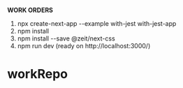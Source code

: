 **WORK ORDERS**

1. npx create-next-app --example with-jest with-jest-app
2. npm install
3. npm install --save @zeit/next-css
4. npm run dev (ready on http://localhost:3000/)

# workRepo
